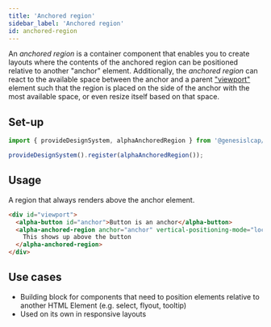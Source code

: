 ```yaml
---
title: 'Anchored region'
sidebar_label: 'Anchored region'
id: anchored-region
---
```


An _anchored region_ is a container component that enables you to create layouts where the contents of the anchored region can be positioned relative to another "anchor" element. Additionally, the _anchored region_ can react to the available space between the anchor and a parent ["viewport"](https://developer.mozilla.org/en-US/docs/Glossary/viewport) element such that the region is placed on the side of the anchor with the most available space, or even resize itself based on that space.

## Set-up

```ts
import { provideDesignSystem, alphaAnchoredRegion } from '@genesislcap/alpha-design-system';

provideDesignSystem().register(alphaAnchoredRegion());
```

## Usage

A region that always renders above the anchor element.

```html live
<div id="viewport">
  <alpha-button id="anchor">Button is an anchor</alpha-button>
  <alpha-anchored-region anchor="anchor" vertical-positioning-mode="locktodefault" vertical-default-position="top">
    This shows up above the button
  </alpha-anchored-region>
</div>
```

## Use cases

* Building block for components that need to position elements relative to another HTML Element (e.g. select, flyout, tooltip)
* Used on its own in responsive layouts

